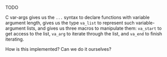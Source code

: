 TODO

C var-args gives us the `...` syntax to declare functions with variable argument length, gives us the type `va_list` to represent such variable-argument lists, and gives us three macros to manipulate them: `va_start` to get access to the list, `va_arg` to iterate through the list, and `va_end` to finish iterating.

How is this implemented? Can we do it ourselves?
